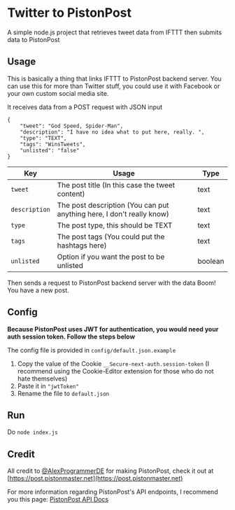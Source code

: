 # Twitter to PistonPost
A simple node.js project that retrieves tweet data from IFTTT then submits data to PistonPost

## Usage
This is basically a thing that links IFTTT to PistonPost backend server. You can use this for more than Twitter stuff, you could use it with Facebook or your own custom social media site.

It receives data from a POST request with JSON input
```
{
    "tweet": "God Speed, Spider-Man",
    "description": "I have no idea what to put here, really. ",
    "type": "TEXT",
    "tags": "WinsTweets",
    "unlisted": "false"
}
```

| Key           | Usage                                                                 | Type    | 
|---------------|-----------------------------------------------------------------------|---------|
| `tweet`       | The post title (In this case the tweet content)                       | text    |
| `description` | The post description (You can put anything here, I don't really know) | text    |
| `type`        | The post type, this should be TEXT                                    | text    |
| `tags`        | The post tags (You could put the hashtags here)                       | text    |
| `unlisted`    | Option if you want the post to be unlisted                            | boolean |


Then sends a request to PistonPost backend server with the data
Boom! You have a new post. 

## Config
**Because PistonPost uses JWT for authentication, you would need your auth session token. Follow the steps below**

The config file is provided in `config/default.json.example`
1. Copy the value of the Cookie `__Secure-next-auth.session-token` (I recommend using the Cookie-Editor extension for those who do not hate themselves)
2. Paste it in `"jwtToken"`
3. Rename the file to `default.json`

## Run
Do `node index.js`

## Credit
All credit to [@AlexProgrammerDE](https://www.github.com/AlexProgrammerDE) for making PistonPost, check it out at [https://post.pistonmaster.net](https://post.pistonmaster.net)

For more information regarding PistonPost's API endpoints, I recommend you this page: [PistonPost API Docs](https://post.pistonmaster.net/swagger)